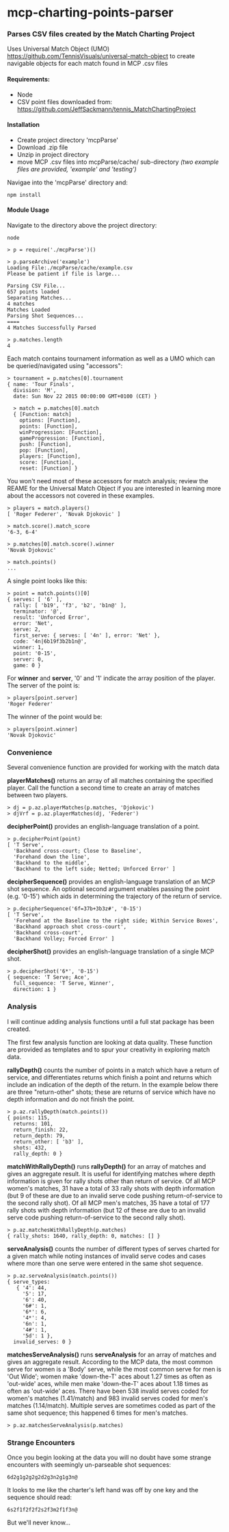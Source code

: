 # mcp-charting-points-parser
### Parses CSV files created by the Match Charting Project
Uses Universal Match Object (UMO) https://github.com/TennisVisuals/universal-match-object to create navigable objects for each match found in MCP .csv files

#### Requirements:
- Node
- CSV point files downloaded from: https://github.com/JeffSackmann/tennis_MatchChartingProject

#### Installation
- Create project directory 'mcpParse'
- Download .zip file
- Unzip in project directory
- move MCP .csv files into mcpParse/cache/ sub-directory
*(two example files are provided, 'example' and 'testing')*

Navigae into the 'mcpParse' directory and:
```
npm install
```
#### Module Usage
Navigate to the directory above the project directory:
```
node

> p = require('./mcpParse')()

> p.parseArchive('example')
Loading File:./mcpParse/cache/example.csv
Please be patient if file is large...

Parsing CSV File...
657 points loaded
Separating Matches...
4 matches
Matches Loaded
Parsing Shot Sequences...
====
4 Matches Successfully Parsed

> p.matches.length
4
```
Each match contains tournament information as well as a UMO which can be queried/navigated using "accessors":
```
> tournament = p.matches[0].tournament
{ name: 'Tour Finals',
  division: 'M',
  date: Sun Nov 22 2015 00:00:00 GMT+0100 (CET) }

  > match = p.matches[0].match
  { [Function: match]
    options: [Function],
    points: [Function],
    winProgression: [Function],
    gameProgression: [Function],
    push: [Function],
    pop: [Function],
    players: [Function],
    score: [Function],
    reset: [Function] }
```
You won't need most of these accessors for match analysis; review the REAME for the Universal Match Object if you are interested in learning more about the accessors not covered in these examples.  
```
> players = match.players()
[ 'Roger Federer', 'Novak Djokovic' ]

> match.score().match_score
'6-3, 6-4'

> p.matches[0].match.score().winner
'Novak Djokovic'

> match.points()
...
```

A single point looks like this:
```
> point = match.points()[0]
{ serves: [ '6' ],
  rally: [ 'b19', 'f3', 'b2', 'b1n@' ],
  terminator: '@',
  result: 'Unforced Error',
  error: 'Net',
  serve: 2,
  first_serve: { serves: [ '4n' ], error: 'Net' },
  code: '4n|6b19f3b2b1n@',
  winner: 1,
  point: '0-15',
  server: 0,
  game: 0 }
```
For **winner** and **server**,  '0' and '1' indicate the array position of the player.  The server of the point is:

```
> players[point.server]
'Roger Federer'
```

The winner of the point would be:

```
> players[point.winner]
'Novak Djokovic'
```
### Convenience
Several convenience function are provided for working with the match data

**playerMatches()** returns an array of all matches containing the specified player.  Call the function a second time to create an array of matches between two players.

```
> dj = p.az.playerMatches(p.matches, 'Djokovic')
> djVrf = p.az.playerMatches(dj, 'Federer')
```
**decipherPoint()** provides an english-language translation of a point.
```
> p.decipherPoint(point)
[ 'T Serve',
  'Backhand cross-court; Close to Baseline',
  'Forehand down the line',
  'Backhand to the middle',
  'Backhand to the left side; Netted; Unforced Error' ]
```
**decipherSequence()** provides an english-language translation of an MCP shot sequence. An optional second argument enables passing the point (e.g. '0-15') which aids in determining the trajectory of the return of service.
```
> p.decipherSequence('6f=37b+3b3z#', '0-15')
[ 'T Serve',
  'Forehand at the Baseline to the right side; Within Service Boxes',
  'Backhand approach shot cross-court',
  'Backhand cross-court',
  'Backhand Volley; Forced Error' ]
```
**decipherShot()** provides an english-language translation of a single MCP shot.
```
> p.decipherShot('6*', '0-15')
{ sequence: 'T Serve; Ace',
  full_sequence: 'T Serve, Winner',
  direction: 1 }
  ```

### Analysis

I will continue adding analysis functions until a full stat package has been created.

The first few analysis function are looking at data quality.  These function are provided as templates and to spur your creativity in exploring match data.

**rallyDepth()** counts the number of points in a match which have a return of service, and differentiates returns which finish a point and returns which include an indication of the depth of the return. In the example below there are three "return-other" shots; these are returns of service which have no depth information and do not finish the point.

```
> p.az.rallyDepth(match.points())
{ points: 115,
  returns: 101,
  return_finish: 22,
  return_depth: 79,
  return_other: [ 'b3' ],
  shots: 432,
  rally_depth: 0 }
```
**matchWithRallyDepth()** runs **rallyDepth()** for an array of matches and gives an aggregate result.  It is useful for identifying matches where depth information is given for rally shots other than return of service. Of all MCP women's matches, 31 have a total of 33 rally shots with depth information (but 9 of these are due to an invalid serve code pushing return-of-service to the second rally shot). Of all MCP men's matches, 35 have a total of 177 rally shots with depth information (but 12 of these are due to an invalid serve code pushing return-of-service to the second rally shot).

```
> p.az.matchesWithRallyDepth(p.matches)
{ rally_shots: 1640, rally_depth: 0, matches: [] }
```
**serveAnalysis()** counts the number of different types of serves charted for a given match while noting instances of invalid serve codes and cases where more than one serve were entered in the same shot sequence.
```
> p.az.serveAnalysis(match.points())
{ serve_types:
   { '4': 44,
     '5': 17,
     '6': 40,
     '6#': 1,
     '6*': 6,
     '4*': 4,
     '6n': 1,
     '4#': 1,
     '5d': 1 },
  invalid_serves: 0 }
```
**matchesServeAnalysis()** runs **serveAnalysis** for an array of matches and gives an aggregate result. According to the MCP data, the most common serve for women is a 'Body' serve, while the most common serve for men is 'Out Wide'; women make 'down-the-T' aces about 1.27 times as often as 'out-wide' aces, while men make 'down-the-T' aces about 1.18 times as often as 'out-wide' aces. There have been 538 invalid serves coded for women's matches (1.41/match) and 983 invalid serves coded for men's matches (1.14/match). Multiple serves are sometimes coded as part of the same shot sequence; this happened 6 times for men's matches.
```
> p.az.matchesServeAnalysis(p.matches)
```
### Strange Encounters

Once you begin looking at the data you will no doubt have some strange encounters with seemingly un-parseable shot sequences:
```
6d2g1g2g2g2d2g3n2g1g3n@
```
It looks to me like the charter's left hand was off by one key and the sequence should read:
```
6s2f1f2f2f2s2f3m2f1f3n@
```
But we'll never know...
